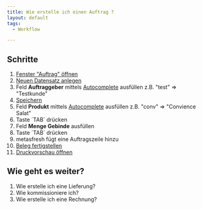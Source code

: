 ```yaml
---
title: Wie erstelle ich einen Auftrag ?
layout: default
tags:
  - Workflow

---
```

## Schritte
1. [Fenster "Auftrag" öffnen](Wie_finde_und_öffne_ich_ein_Fenster)
1. [Neuen Datensatz anlegen](Wie_lege_ich_einen_neuen_datensatz_an)
1. Feld **Auftraggeber** mittels [Autocomplete](Wie_benutze_ich_Autocomplete) ausfüllen
  z.B. "test" => "Testkunde"
1. [Speichern](Wie_lege_ich_einen_neuen_datensatz_an)
1. Feld **Produkt** mittels [Autocomplete](Wie_benutze_ich_Autocomplete) ausfüllen
  z.B. "conv" => "Convience Salat"
1. Taste ´TAB´ drücken
1. Feld **Menge Gebinde** ausfüllen
1. Taste ´TAB´ drücken
1. metasfresh fügt eine Auftragszeile hinzu
1. [Beleg fertigstellen](Wie_stelle_ich_einen_Beleg_fertig)
1. [Druckvorschau öffnen](Wie_oeffne_ich_die_Druckvorschau)


## Wie geht es weiter?
1. Wie erstelle ich eine Lieferung?
1. Wie kommissioniere ich?
1. Wie erstelle ich eine Rechnung?
